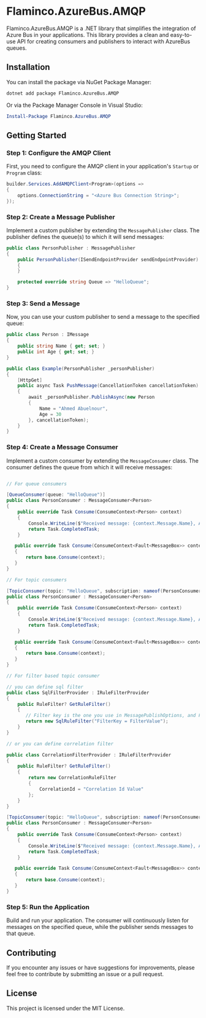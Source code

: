 # Flaminco.AzureBus.AMQP

Flaminco.AzureBus.AMQP is a .NET library that simplifies the integration of Azure Bus in your applications. This library provides a clean and easy-to-use API for creating consumers and publishers to interact with AzureBus queues.

## Installation

You can install the package via NuGet Package Manager:

```bash
dotnet add package Flaminco.AzureBus.AMQP
```

Or via the Package Manager Console in Visual Studio:

```powershell
Install-Package Flaminco.AzureBus.AMQP
```

## Getting Started

### Step 1: Configure the AMQP Client

First, you need to configure the AMQP client in your application's `Startup` or `Program` class:

```csharp
builder.Services.AddAMQPClient<Program>(options =>
{
    options.ConnectionString = "<Azure Bus Connection String>";
});
```

### Step 2: Create a Message Publisher

Implement a custom publisher by extending the `MessagePublisher` class. The publisher defines the queue(s) to which it will send messages:

```csharp
public class PersonPublisher : MessagePublisher
{
    public PersonPublisher(ISendEndpointProvider sendEndpointProvider) : base(sendEndpointProvider)
    {
    }

    protected override string Queue => "HelloQueue";
}
```

### Step 3: Send a Message

Now, you can use your custom publisher to send a message to the specified queue:

```csharp
public class Person : IMessage
{
    public string Name { get; set; }
    public int Age { get; set; }
}

public class Example(PersonPublisher _personPublisher)
{
    [HttpGet]
    public async Task PushMessage(CancellationToken cancellationToken)
    {
        await _personPublisher.PublishAsync(new Person
        {
            Name = "Ahmed Abuelnour",
            Age = 30
        }, cancellationToken);
    }
}
```

### Step 4: Create a Message Consumer

Implement a custom consumer by extending the `MessageConsumer` class. The consumer defines the queue from which it will receive messages:

```csharp

// For queue consumers

[QueueConsumer(queue: "HelloQueue")]
public class PersonConsumer : MessageConsumer<Person>
{
    public override Task Consume(ConsumeContext<Person> context)
    {
        Console.WriteLine($"Received message: {context.Message.Name}, Age: {context.Message.Age}");
        return Task.CompletedTask;
    }

   public override Task Consume(ConsumeContext<Fault<MessageBox>> context)
   {
       return base.Consume(context);
   }
}

// For topic consumers

[TopicConsumer(topic: "HelloQueue", subscription: nameof(PersonConsumer))]
public class PersonConsumer : MessageConsumer<Person>
{
    public override Task Consume(ConsumeContext<Person> context)
    {
        Console.WriteLine($"Received message: {context.Message.Name}, Age: {context.Message.Age}");
        return Task.CompletedTask;
    }

   public override Task Consume(ConsumeContext<Fault<MessageBox>> context)
   {
       return base.Consume(context);
   }
}

// For filter based topic consumer

// you can define sql filter
public class SqlFilterProvider : IRuleFilterProvider
{
    public RuleFilter? GetRuleFilter()
    {
       // Filter key is the one you use in MessagePublishOptions, and Filter Value is the value you pass
       return new SqlRuleFilter("FilterKey = FilterValue");
    }
}

// or you can define correlation filter

public class CorrelationFilterProvider : IRuleFilterProvider
{
    public RuleFilter? GetRuleFilter()
    {
        return new CorrelationRuleFilter
        {
            CorrelationId = "Correlation Id Value"
        };
    }
}

[TopicConsumer(topic: "HelloQueue", subscription: nameof(PersonConsumer), typeof(CorrelationFilterProvider))]
public class PersonConsumer : MessageConsumer<Person>
{
    public override Task Consume(ConsumeContext<Person> context)
    {
        Console.WriteLine($"Received message: {context.Message.Name}, Age: {context.Message.Age}");
        return Task.CompletedTask;
    }

   public override Task Consume(ConsumeContext<Fault<MessageBox>> context)
   {
       return base.Consume(context);
   }
}
```

### Step 5: Run the Application

Build and run your application. The consumer will continuously listen for messages on the specified queue, while the publisher sends messages to that queue.

## Contributing

If you encounter any issues or have suggestions for improvements, please feel free to contribute by submitting an issue or a pull request.

## License

This project is licensed under the MIT License.

